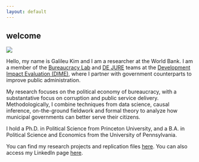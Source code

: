 ```yaml
---
layout: default
---
```

## welcome

![](/images/headshot.jpg)

Hello, my name is Galileu Kim and I am a researcher at the World Bank. I am a member of the [Bureaucracy Lab](https://www.worldbank.org/en/research/dime/brief/Bureaucracy-Lab) and [DE JURE](https://thedocs.worldbank.org/en/doc/923891592406548876-0050022020/original/DEJUREBrief.pdf) teams at the [Development Impact Evaluation (DIME)](https://www.worldbank.org/en/research/dime), where I partner with government counterparts to improve public administration.

My research focuses on the political economy of bureaucracy, with a substantative focus on corruption and public service delivery. Methodologically, I combine techniques from data science, causal inference, on-the-ground fieldwork and formal theory to analyze how municipal governments can better serve their citizens.

I hold a Ph.D. in Political Science from Princeton University, and a B.A. in Political Science and Economics from the University of Pennsylvania.

You can find my research projects and replication files [here](https://github.com/galileukim). You can also access my LinkedIn page [here](https://www.linkedin.com/in/galileu-kim-232035187/).
